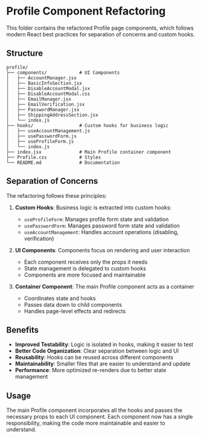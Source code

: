 # Profile Component Refactoring

This folder contains the refactored Profile page components, which follows modern React best practices for separation of concerns and custom hooks.

## Structure

```
profile/
├── components/            # UI Components
│   ├── AccountManager.jsx
│   ├── BasicInfoSection.jsx
│   ├── DisableAccountModal.jsx
│   ├── DisableAccountModal.css
│   ├── EmailManager.jsx
│   ├── EmailVerification.jsx
│   ├── PasswordManager.jsx
│   ├── ShippingAddressSection.jsx
│   └── index.js
├── hooks/                 # Custom hooks for business logic
│   ├── useAccountManagement.js
│   ├── usePasswordForm.js
│   ├── useProfileForm.js
│   └── index.js
├── index.jsx              # Main Profile container component
├── Profile.css            # Styles
└── README.md              # Documentation
```

## Separation of Concerns

The refactoring follows these principles:

1. **Custom Hooks**: Business logic is extracted into custom hooks:

   - `useProfileForm`: Manages profile form state and validation
   - `usePasswordForm`: Manages password form state and validation
   - `useAccountManagement`: Handles account operations (disabling, verification)

2. **UI Components**: Components focus on rendering and user interaction

   - Each component receives only the props it needs
   - State management is delegated to custom hooks
   - Components are more focused and maintainable

3. **Container Component**: The main Profile component acts as a container
   - Coordinates state and hooks
   - Passes data down to child components
   - Handles page-level effects and redirects

## Benefits

- **Improved Testability**: Logic is isolated in hooks, making it easier to test
- **Better Code Organization**: Clear separation between logic and UI
- **Reusability**: Hooks can be reused across different components
- **Maintainability**: Smaller files that are easier to understand and update
- **Performance**: More optimized re-renders due to better state management

## Usage

The main Profile component incorporates all the hooks and passes the necessary props to each UI component. Each component now has a single responsibility, making the code more maintainable and easier to understand.
